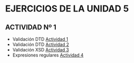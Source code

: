 # EJERCICIOS DE LA UNIDAD 5

## ACTIVIDAD Nº 1
- Validación DTD [Actividad 1](./A1/)
- Validación DTD [Actividad 2](./A2/)
- Validación XSD [Actividad 3](./A3/)
- Expresiones regulares [Actividad 4](./A4/)